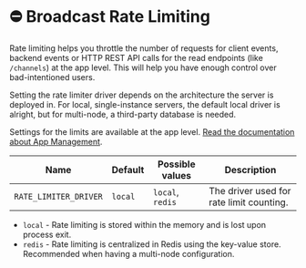 # ⛔ Broadcast Rate Limiting

Rate limiting helps you throttle the number of requests for client events, backend events or HTTP REST API calls for the read endpoints (like `/channels`) at the app level. This will help you have enough control over bad-intentioned users.

Setting the rate limiter driver depends on the architecture the server is deployed in. For local, single-instance servers, the default local driver is alright, but for multi-node, a third-party database is needed.

Settings for the limits are available at the app level. [Read the documentation about App Management](../app-management/introduction.md).

| Name                  | Default | Possible values  | Description                              |
| --------------------- | ------- | ---------------- | ---------------------------------------- |
| `RATE_LIMITER_DRIVER` | `local` | `local`, `redis` | The driver used for rate limit counting. |

* `local` - Rate limiting is stored within the memory and is lost upon process exit.
* `redis` - Rate limiting is centralized in Redis using the key-value store. Recommended when having a multi-node configuration.
